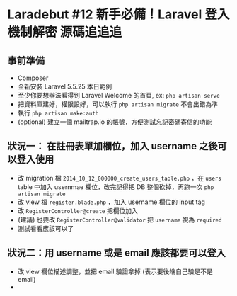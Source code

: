 # Laradebut #12 新手必備！Laravel 登入機制解密 源碼追追追

## 事前準備

* Composer
* 全新安裝 Laravel 5.5.25 本日範例
* 至少你要想辦法看得到 Laravel Welcome 的首頁, ex: `php artisan serve`
* 把資料庫建好，權限設好，可以執行 `php artisan migrate` 不會出錯為準
* 執行 `php artisan make:auth`
* (optional) 建立一個 mailtrap.io 的帳號，方便測試忘記密碼寄信的功能

## 狀況一： 在註冊表單加欄位，加入 username 之後可以登入使用

* 改 migration 檔 `2014_10_12_000000_create_users_table.php` ，在 `users` table 中加入 usernmae 欄位，改完記得把 DB 整個砍掉，再跑一次 `php artisan migrate`
* 改 view 檔 `register.blade.php` ，加入 username 欄位的 input tag
* 改 `RegisterController@create` 把欄位加入
* (建議) 也要改 `RegisterController@validator` 把 `username` 視為 `required`
* 測試看看應該可以了

## 狀況二：用 username 或是 email 應該都要可以登入

* 改 view 欄位描述調整，並把 email 驗證拿掉 (表示要後端自己驗是不是 email)
*





